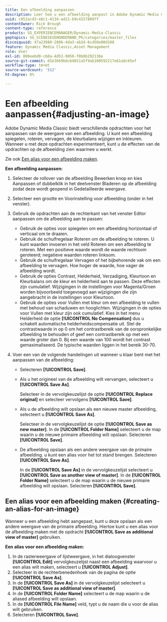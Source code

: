 ```yaml
---
title: Een afbeelding aanpassen
description: Leer hoe u een afbeelding aanpast in Adobe Dynamic Media Classic.
uuid: c052acd3-e8c1-4134-ad21-b9c41578097f
contentOwner: Rick Brough
content-type: reference
products: SG_EXPERIENCEMANAGER/Dynamic-Media-Classic
geptopics: SG_SCENESEVENONDEMAND_PK/categories/master_files
discoiquuid: 47a23980-2886-4da3-ab2d-6cd50e00d188
feature: Dynamic Media Classic,Asset Management
role: User
exl-id: 880ee6d0-cb0a-4d53-9056-f0b8b292136e
source-git-commit: 65e3b69bdcbd651a5f9ab100592217e61a8c05ef
workflow-type: tm+mt
source-wordcount: '512'
ht-degree: 0%

---
```


# Een afbeelding aanpassen{#adjusting-an-image}

Adobe Dynamic Media Classic biedt verschillende opdrachten voor het aanpassen van de weergave van een afbeelding. U kunt een afbeelding spiegelen, roteren, vervagen, de kleurbalans wijzigen en inkleuren. Wanneer u met deze opdrachten experimenteert, kunt u de effecten van de opdrachten op de afbeelding zien waarmee u werkt.

Zie ook [Een alias voor een afbeelding maken](adjusting-image.md#creating_an_alias_for_an_image).

**Een afbeelding aanpassen:**

1. Selecteer de rollover van de afbeelding Bewerken knop en kies Aanpassen of dubbelklik in het deelvenster Bladeren op de afbeelding zodat deze wordt geopend in Gedetailleerde weergave.
1. Selecteer een grootte en Voorinstelling voor afbeelding (onder in het venster).
1. Gebruik de opdrachten aan de rechterkant van het venster Editor aanpassen om de afbeelding aan te passen:

   * Gebruik de opties voor spiegelen om een afbeelding horizontaal of verticaal om te draaien.
   * Gebruik de schuifregelaar Roteren om de afbeelding te roteren. U kunt waarden invoeren in het veld Roteren om een afbeelding te roteren. Met een positieve waarde wordt de waarde rechtsom geroteerd; negatieve waarden roteren linksom.
   * Gebruik de schuifregelaar Vervagen of het bijbehorende vak om een afbeelding te vervagen. Hoe hoger de waarde, hoe vager de afbeelding wordt.
   * Gebruik de opties Contrast, Helderheid, Verzadiging, Kleurtoon en Kleurbalans om de kleur en helderheid aan te passen. Deze effecten zijn cumulatief. Wijzigingen in de instellingen voor Magenta/Groen worden bijvoorbeeld toegevoegd aan wijzigingen die zijn aangebracht in de instellingen voor Kleurtoon.
   * Gebruik de opties voor Vullen met kleur om een afbeelding te vullen met behoud van schaduwen en hooglichten. Wijzigingen in de opties voor Vullen met kleur zijn ook cumulatief. Kies in het menu Helderheid de optie **[!UICONTROL No Compensation]** dus u schakelt automatische helderheidscompensatie uit. Stel de contrastwaarde in op 0 om het contrastbereik van de oorspronkelijke afbeelding te behouden of geef een contrastbereik op met een waarde groter dan 0. Bij een waarde van 100 wordt het contrast gemaximaliseerd. De typische waarden liggen in het bereik 30-70.

1. Voer een van de volgende handelingen uit wanneer u klaar bent met het aanpassen van de afbeelding:

   * Selecteren **[!UICONTROL Save]**.

   * Als u het origineel van de afbeelding wilt vervangen, selecteert u **[!UICONTROL Save As]**.

      Selecteer in de vervolgkeuzelijst de optie **[!UICONTROL Replace original]** en selecteer vervolgens **[!UICONTROL Save]**.

   * Als u de afbeelding wilt opslaan als een nieuwe master afbeelding, selecteert u **[!UICONTROL Save As]**.

      Selecteer in de vervolgkeuzelijst de optie **[!UICONTROL Save as new master]**.
In de **[!UICONTROL Folder Name]** selecteert u de map waarin u de nieuwe primaire afbeelding wilt opslaan.
Selecteren **[!UICONTROL Save]**.

   * De afbeelding opslaan als een andere weergave van de primaire afbeelding. u kunt een alias voor het tot stand brengen. Selecteren **[!UICONTROL Save As]**.

      In de **[!UICONTROL Save As]** in de vervolgkeuzelijst selecteert u **[!UICONTROL Save as another view of master]**.
In de **[!UICONTROL Folder Name]** selecteert u de map waarin u de nieuwe primaire afbeelding wilt opslaan.
Selecteren **[!UICONTROL Save]**.

## Een alias voor een afbeelding maken {#creating-an-alias-for-an-image}

Wanneer u een afbeelding hebt aangepast, kunt u deze opslaan als een andere weergave van de primaire afbeelding. Hiertoe kunt u een alias voor de afbeelding maken met de opdracht **[!UICONTROL Save as additional view of master]** gebruiken.

**Een alias voor een afbeelding maken:**

1. In de rasterweergave of lijstweergave, in het dialoogvenster **[!UICONTROL Edit]** vervolgkeuzelijst naast een afbeelding waarvoor u een alias wilt maken, selecteert u **[!UICONTROL Adjust]**.
1. Selecteer in de rechterbenedenhoek van de pagina de optie **[!UICONTROL Save As]**.
1. In de **[!UICONTROL Save As]** in de vervolgkeuzelijst selecteert u **[!UICONTROL Save as additional view of master]**.
1. In de **[!UICONTROL Folder Name]** selecteert u de map waarin u de aliased afbeelding wilt opslaan.
1. In de **[!UICONTROL File Name]** veld, typt u de naam die u voor de alias wilt gebruiken.
1. Selecteren **[!UICONTROL Save]**.
